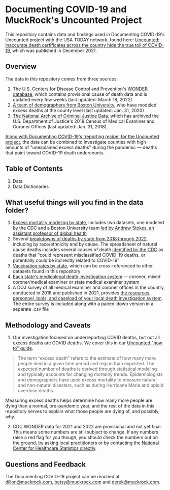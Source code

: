 # Documenting COVID-19 and MuckRock's Uncounted Project
This repository contains data and findings used in Documenting COVID-19's Uncounted project with the USA TODAY network, found here: [Uncounted: Inaccurate death certificates across the country hide the true toll of COVID-19](https://www.usatoday.com/in-depth/news/nation/2021/12/22/covid-deaths-obscured-inaccurate-death-certificates/8899157002/), which was published in December 2021.

## Overview
The data in this repository comes from three sources:
1. The U.S. Centers for Disease Control and Prevention's [WONDER database](https://wonder.cdc.gov/), which contains provisional cause of death data and is updated every few weeks (last updated: March 18, 2022)
3. [A team of demographers from Boston University](https://github.com/Mortality-Surv-and-Reporting-Proj/county-level-estimates-of-excess-mortality), who have modeled excess deaths at the county level (last updated: Jan. 31, 2020)
4. [The National Archive of Criminal Justice Data](https://www.icpsr.umich.edu/web/NACJD/studies/38251), which has archived the U.S. Department of Justice's 2018 Census of Medical Examiner and Coroner Offices (last updated: Jan. 31, 2018)

[Along with Documenting COVID-19's 'reporting recipe' for the Uncounted project,](https://www.muckrock.com/news/archives/2022/jan/06/how-to-use-uncounted-cdc-data/) the data can be combined to investigate counties with high amounts of "unexplained excess deaths" during the pandemic — deaths that point toward COVID-19 death undercounts.


## Table of Contents
1. Data
2. Data Dictionaries

## What useful things will you find in the data folder?
1. [Excess mortality modeling by state](data/excess_mortality_modeling), includes two datasets, one modeled by the CDC and a Boston University team [led by Andrew Stokes, an assistant professor of global health](https://www.bu.edu/articles/2022/underreporting-covid-19-deaths/?utm_campaign=social_experts&utm_source=twitter&utm_medium=photo&utm_content=research_publichealth)
2. Several [breakdowns of deaths by state from 2018 through 2022](data/race_ethnicity_and_cause_breakdowns), including by race/ethnicity and by cause. The spreadsheet of natural cause deaths includes several causes of death [identified by the CDC](https://www.cdc.gov/nchs/nvss/vsrr/covid19/excess_deaths.htm) as deaths that "could represent misclassified COVID-19 deaths, or potentially could be indirectly related to COVID-19"
3. [Vaccination rates by state](data/vaccinations), which can be cross-referenced to other datasets found in this repository
4. [Each state's medicolegal death investigation system](data/coroner_and_medical_examiner_survey) — coroner, mixed coroner/medical examiner or state medical examiner system
5. A DOJ survey of all medical examiner and coroner offices in the country, conducted in 2018 and published in 2021, provides [the resources, personnel, tools, and caseload of your local death investigation system](data/coroner_and_medical_examiner_survey). The entire survey is included along with a paired-down version in a separate .csv file

## Methodology and Caveats
1. Our investigation focused on underreporting COVID deaths, but not all excess deaths are COVID deaths. We cover this in our [Uncounted "how to" guide](https://www.muckrock.com/news/archives/2022/jan/06/how-to-use-uncounted-cdc-data/).
>The term “excess death” refers to the estimate of how many more people died in a given time period and region than expected. The expected number of deaths is derived through statistical modeling and typically accounts for changing mortality trends. Epidemiologists and demographers have used excess mortality to measure natural and non-natural disasters, such as during Hurricane Maria and opioid overdose deaths.

Measuring excess deaths helps determine how many more people are dying than a normal, pre-pandemic year, and the rest of the data in this repository serves to explain what those people are dying of, and possibly, why.

2. CDC WONDER data for 2021 and 2022 are provisional and not yet final. This means some numbers are still subject to change. If any numbers raise a red flag for you though, you should check the numbers out on the ground, by asking local practitioners or by contacting the [National Center for Healthcare Statistics directly](https://www.cdc.gov/nchs/index.htm).

## Questions and Feedback
The Documenting COVID-19 project can be reached at dillon@muckrock.com, betsy@muckrock.com and derek@muckrock.com.
